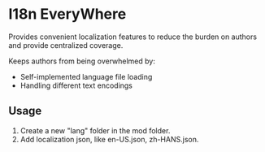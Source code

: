 # I18n EveryWhere

Provides convenient localization features to reduce the burden on authors and provide centralized coverage.

Keeps authors from being overwhelmed by:

- Self-implemented language file loading
- Handling different text encodings

## Usage

1. Create a new "lang" folder in the mod folder.
2. Add localization json, like en-US.json, zh-HANS.json.
